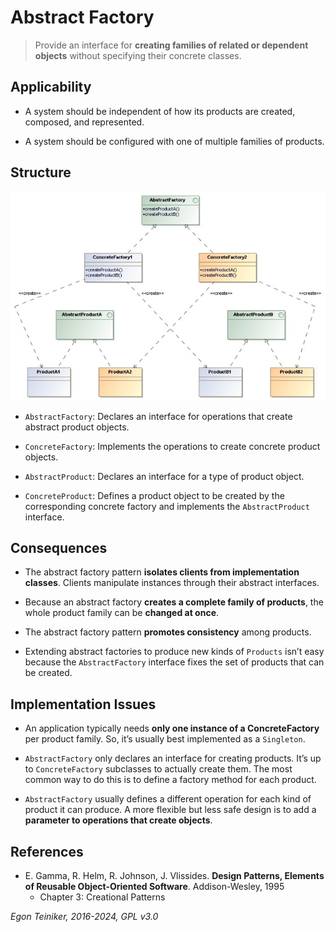 # Abstract Factory

> Provide an interface for **creating families of related or dependent objects** 
> without specifying their concrete classes.


## Applicability

* A system should be independent of how its products are created, composed, and represented.

* A system should be configured with one of multiple families of products.



## Structure

![Class Diagram](figures/ClassDiagram-AbstractFactory.jpg)


* `AbstractFactory`: Declares an interface for operations that create abstract product objects.

* `ConcreteFactory`: Implements the operations to create concrete product objects.

* `AbstractProduct`: Declares an interface for a type of product object.

* `ConcreteProduct`: Defines a product object to be created by the corresponding concrete factory 
    and implements the `AbstractProduct` interface.


## Consequences

* The abstract factory pattern **isolates clients from implementation classes**. Clients 
    manipulate instances through their abstract interfaces.

* Because an abstract factory **creates a complete family of products**, the whole product 
    family can be **changed at once**.

* The abstract factory pattern **promotes consistency** among products.

* Extending abstract factories to produce new kinds of `Products` isn’t easy because 
    the `AbstractFactory` interface fixes the set of products that can be created.


## Implementation Issues

* An application typically needs **only one instance of a ConcreteFactory** per product 
    family. So, it’s usually best implemented as a `Singleton`.

* `AbstractFactory` only declares an interface for creating products. It’s up to 
    `ConcreteFactory` subclasses to actually create them. The most common way to do this 
    is to define a factory method for each product.

* `AbstractFactory` usually defines a different operation for each kind of product it can 
    produce. A more flexible but less safe design is to add a **parameter to operations that 
    create objects**.



## References 

* E. Gamma, R. Helm, R. Johnson, J. Vlissides. **Design Patterns, Elements of Reusable Object-Oriented Software**. Addison-Wesley, 1995
    * Chapter 3: Creational Patterns

*Egon Teiniker, 2016-2024, GPL v3.0*
